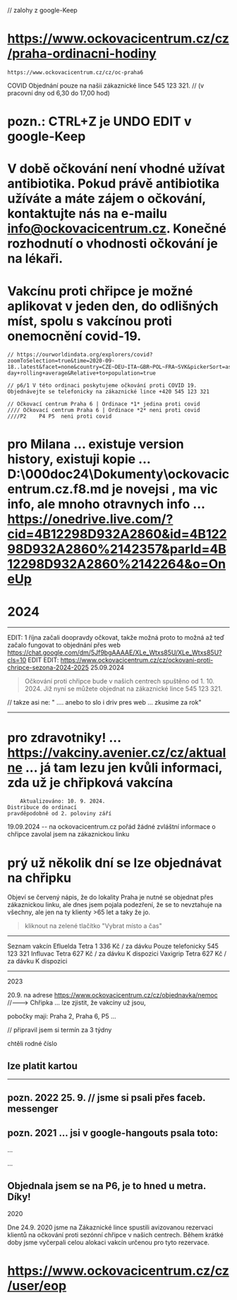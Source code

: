 
// zalohy z google-Keep

# https://www.ockovacicentrum.cz/cz/praha-ordinacni-hodiny
    https://www.ockovacicentrum.cz/cz/oc-praha6
COVID    Objednání pouze na našii zákaznické lince 545 123 321. 
    // (v pracovní dny od 6,30 do 17,00 hod)

# pozn.: CTRL+Z je UNDO EDIT v google-Keep

# V době očkování není vhodné užívat antibiotika. Pokud právě antibiotika užíváte a máte zájem o očkování, kontaktujte nás na e-mailu info@ockovacicentrum.cz. Konečné rozhodnutí o vhodnosti očkování je na lékaři. 


# Vakcínu proti chřipce je možné aplikovat v jeden den, do odlišných míst, spolu s vakcínou proti onemocnění covid-19. 
    // https://ourworldindata.org/explorers/covid?zoomToSelection=true&time=2020-09-18..latest&facet=none&country=CZE~DEU~ITA~GBR~POL~FRA~SVK&pickerSort=asc&pickerMetric=location&hideControls=true&Metric=Confirmed+cases&Interval=7-day+rolling+average&Relative+to+population=true
    
    // p6/1 V této ordinaci poskytujeme očkování proti COVID 19. Objednávejte se telefonicky na zákaznické lince +420 545 123 321
    
    // Očkovací centrum Praha 6 | Ordinace *1* jedina proti covid
    //// Očkovací centrum Praha 6 | Ordinace *2* neni proti covid
    ////P2    P4 P5  neni proti covid



# pro Milana ... existuje version history, existuji kopie ... D:\000doc24\Dokumenty\ockovacicentrum.cz.f8.md  je novejsi , ma vic info, ale mnoho otravnych info ...  https://onedrive.live.com/?cid=4B12298D932A2860&id=4B12298D932A2860%2142357&parId=4B12298D932A2860%2142264&o=OneUp



# 2024

--------------
EDIT:
1 října začali doopravdy očkovat, takže možná proto to možná až teď  začalo fungovat to objednání přes web 
https://chat.google.com/dm/5Jf9bgAAAAE/XLe_Wtxs85U/XLe_Wtxs85U?cls=10
EDIT EDIT:
https://www.ockovacicentrum.cz/cz/ockovani-proti-chripce-sezona-2024-2025
25.09.2024
> Očkování proti chřipce bude v našich centrech spuštěno od 1. 10. 2024. 
> Již nyní se můžete objednat na zákaznické lince 545 123 321.

// takze asi ne: "   ....  anebo to slo i driv pres web ... zkusime za rok"

------------



# pro zdravotniky! ...     https://vakciny.avenier.cz/cz/aktualne ... já tam lezu jen kvůli informaci, zda už je chřipková vakcína
        Aktualizováno: 10. 9. 2024.
    Distribuce do ordinací
    pravděpodobně od 2. poloviny září

19.09.2024
-- na ockovacicentrum.cz pořád žádné zvláštní informace o chřipce
zavolal jsem na zákaznickou linku
# prý už několik dní se lze objednávat na chřipku



Objeví se červený nápis, že do lokality Praha je nutné se objednat přes zákaznickou linku, ale dnes jsem pojala podezření, že se to nevztahuje na všechny, ale jen na ty klienty >65 let a taky že jo. 

> kliknout na zelené tlačítko "Vybrat místo a čas"

--------------------------
Seznam vakcín
Efluelda Tetra
1 336 Kč / za dávku
Pouze telefonicky 545 123 321
Influvac Tetra
627 Kč / za dávku
K dispozici
Vaxigrip Tetra
627 Kč / za dávku
K dispozici

------------------------------


2023

20.9.
na adrese
https://www.ockovacicentrum.cz/cz/objednavka/nemoc  
//---> Chřipka ... 
lze zjistit, že vakcíny už jsou,

pobočky maji: Praha 2, Praha 6, P5 ... 





// připravil jsem si termín za 3 týdny

chtěli rodné číslo

lze platit kartou
--------

-------


pozn. 2022
25. 9.
// jsme si psali přes faceb. messenger
-----------

pozn. 2021 ... jsi v google-hangouts psala toto:
-------------
...

...

Objednala jsem se na P6, je to hned u metra. 
Díky!
-----------------

2020

Dne 24.9. 2020 jsme na Zákaznické lince spustili avizovanou rezervaci klientů na očkování proti sezónní chřipce v našich centrech. Během krátké doby jsme vyčerpali celou alokaci vakcín určenou pro tyto rezervace. 



# https://www.ockovacicentrum.cz/cz/user/eop



